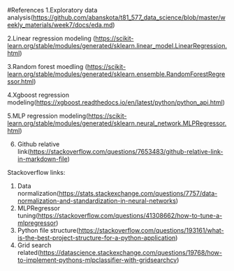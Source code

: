 #References
1.Exploratory data analysis(https://github.com/abanskota/t81_577_data_science/blob/master/weekly_materials/week7/docs/eda.md)

2.Linear regression modeling (https://scikit-learn.org/stable/modules/generated/sklearn.linear_model.LinearRegression.html)

3.Random forest moedling (https://scikit-learn.org/stable/modules/generated/sklearn.ensemble.RandomForestRegressor.html)

4.Xgboost regression modeling(https://xgboost.readthedocs.io/en/latest/python/python_api.html)

5.MLP regression modeling(https://scikit-learn.org/stable/modules/generated/sklearn.neural_network.MLPRegressor.html)

6. Github relative link(https://stackoverflow.com/questions/7653483/github-relative-link-in-markdown-file)

Stackoverflow links:
1. Data normalization(https://stats.stackexchange.com/questions/7757/data-normalization-and-standardization-in-neural-networks)
2. MLPRegressor tuning(https://stackoverflow.com/questions/41308662/how-to-tune-a-mlpregressor)
3. Python file structure(https://stackoverflow.com/questions/193161/what-is-the-best-project-structure-for-a-python-application)
4. Grid search related(https://datascience.stackexchange.com/questions/19768/how-to-implement-pythons-mlpclassifier-with-gridsearchcv)

